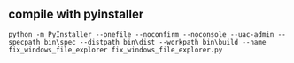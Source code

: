 ## compile with pyinstaller
```shell
python -m PyInstaller --onefile --noconfirm --noconsole --uac-admin --specpath bin\spec --distpath bin\dist --workpath bin\build --name fix_windows_file_explorer fix_windows_file_explorer.py
```